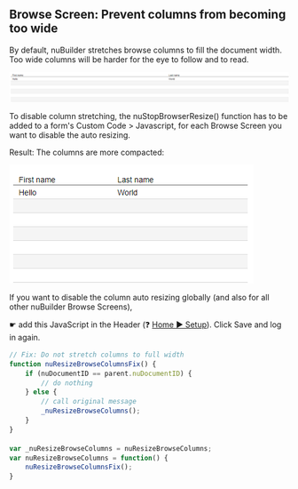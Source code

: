 ## Browse Screen: Prevent columns from becoming too wide

By default, nuBuilder stretches browse columns to fill the document width. 
Too wide columns will be harder for the eye to follow and to read.

<p align="left">
  <img src="screenshots/wide_columns.png">
</p>


To disable column stretching, the nuStopBrowserResize() function has to be added to a form's Custom Code > Javascript, 
for each Browse Screen you want to disable the auto resizing.

Result: The columns are more compacted:

<p align="left">
  <img src="screenshots/narrow_columns.png">
</p>


If you want to disable the column auto resizing globally (and also for all other nuBuilder Browse Screens),

☛  add this JavaScript in the Header (❓ [Home ► Setup](/common/setup_header.gif)). Click Save and log in again.

  
```javascript
// Fix: Do not stretch columns to full width
function nuResizeBrowseColumnsFix() {
    if (nuDocumentID == parent.nuDocumentID) {
		// do nothing
    } else {
        // call original message   
        _nuResizeBrowseColumns();
    }
}

var _nuResizeBrowseColumns = nuResizeBrowseColumns; 
var nuResizeBrowseColumns = function() {
	nuResizeBrowseColumnsFix();
}
 ```

